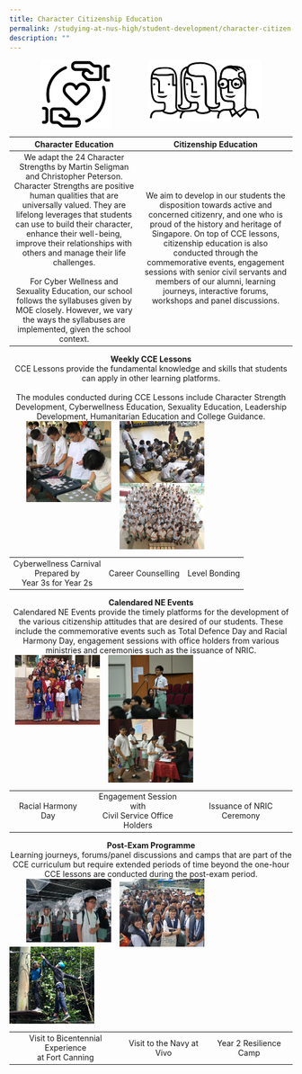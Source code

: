 ```yaml
---
title: Character Citizenship Education
permalink: /studying-at-nus-high/student-development/character-citizen-education/
description: ""
---
```


<img src="/images/cce2.jpg" style="width:40%;margin-right:55px;" align = "right">
<img src="/images/cce1.jpg" style="width:25%;margin-left:55px;" align = "left">

<br clear="left">

| Character Education | Citizenship Education |
|:---:|:---:|
| We adapt the 24 Character Strengths by Martin Seligman and Christopher Peterson. Character Strengths are positive human qualities that are universally valued. They are lifelong leverages that students can use to build their character, enhance their well-being, improve their relationships with others and manage their life challenges.<br><br>For Cyber Wellness and Sexuality Education, our school follows the syllabuses given by MOE closely. However, we vary the ways the syllabuses are implemented, given the school context. | We aim to develop in our students the disposition towards active and concerned citizenry, and one who is proud of the history and heritage of Singapore. On top of CCE lessons, citizenship education is also conducted through the commemorative events, engagement sessions with senior civil servants and members of our alumni, learning journeys, interactive forums, workshops and panel discussions. |

<center><b>Weekly CCE Lessons</b><br>CCE Lessons provide the fundamental knowledge and skills that students can apply in other learning platforms.<br><br>The modules conducted during CCE Lessons include Character Strength Development, Cyberwellness Education, Sexuality Education, Leadership Development, Humanitarian Education and College Guidance.</center>

<img src="/images/cce3.jpg" style="width:30%;margin-right:15px;margin-left:30px;" align = "left">
<img src="/images/cce4.jpg" style="width:30%;margin-right:15px;" align = "left">
<img src="/images/cce5.jpg" style="width:30%;margin-right:15px;" align = "left">

<br clear="left">

|  |  |  |
|:---:|:---:|:---:|
| Cyberwellness Carnival<br>Prepared by<br> Year 3s for Year 2s | Career Counselling | Level Bonding |

<center><b>Calendared NE Events</b><br>
Calendared NE Events provide the timely platforms for the development of the various citizenship attitudes that are desired of our students. These include the commemorative events such as Total Defence Day and Racial Harmony Day, engagement sessions with office holders from various ministries and ceremonies such as the issuance of NRIC.</center>

<img src="/images/cce6.jpg" style="width:30%;margin-right:15px;margin-left:10px;" align = "left">
<img src="/images/cce7.jpg" style="width:30%;margin-right:15px;" align = "left">
<img src="/images/cce8.jpg" style="width:30%;margin-right:15px;" align = "left">

<br clear="left">

|  |  |  |
|:---:|:---:|:---:|
| Racial Harmony Day | Engagement Session with<br>Civil Service Office Holders | Issuance of NRIC Ceremony |

<center><b>Post-Exam Programme</b><br>Learning journeys, forums/panel discussions and camps that are part of the CCE curriculum but require extended periods of time beyond the one-hour CCE lessons are conducted during the post-exam period.</center>

<img src="/images/cce9.jpg" style="width:30%;margin-right:15px;margin-left:30px;" align = "left">
<img src="/images/cce10.jpg" style="width:30%;margin-right:15px;" align = "left">
<img src="/images/cce11.jpg" style="width:30%;margin-right:15px;" align = "left">

<br clear="left">

|  |  |  |
|:---:|:---:|:---:|
| Visit to Bicentennial Experience<br>at Fort Canning | Visit to the Navy at Vivo | Year 2 Resilience Camp |